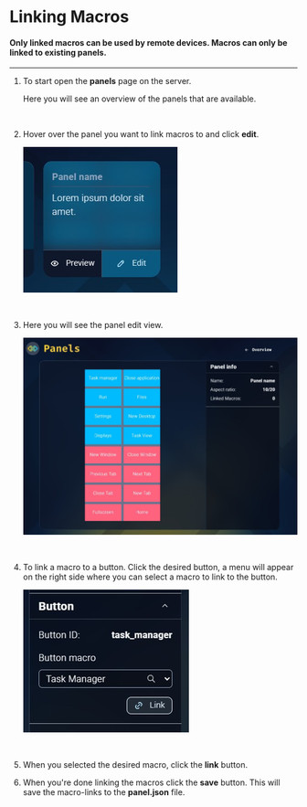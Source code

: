 # Linking Macros

#### Only linked macros can be used by remote devices. Macros can only be linked to existing panels.

---

1. To start open the **panels** page on the server.

   Here you will see an overview of the panels that are available.

   &nbsp;

2. Hover over the panel you want to link macros to and click **edit**.

   ![Panel overview - edit](../../assets/img/LinkingMacros-PanelOverview.jpg)

   &nbsp;

3. Here you will see the panel edit view.

   ![Panel edit view](../../assets/img/LinkingMacros-PanelEditStart.jpg)

   &nbsp;

4. To link a macro to a button. Click the desired button, a menu will appear on the right side where you can select a macro to link to the button.

   ![Link Macro](../../assets/img/LinkingMacros-LinkingMacro.jpg)

   &nbsp;

5. When you selected the desired macro, click the **link** button.

6. When you're done linking the macros click the **save** button. This will save the macro-links to the **panel.json** file.
